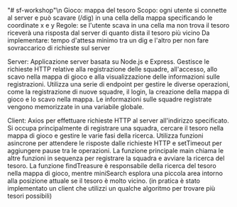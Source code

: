 "# sf-workshop"\n
Gioco: mappa del tesoro
Scopo: ogni utente si connette al server e può scavare (/dig) in una cella della mappa specificando le coordinate x e y
Regole: se l'utente scava in una cella ma non trova il tesoro riceverà una risposta dal server di quanto dista il tesoro più vicino
Da implementare: tempo d'attesa minimo tra un dig e l'altro per non fare sovraccarico di richieste sul server

Server: Applicazione server basata su Node.js e Express. Gestisce le richieste HTTP relative alla registrazione delle squadre, all'accesso, allo scavo nella mappa di gioco e alla visualizzazione delle informazioni sulle registrazioni. Utilizza una serie di endpoint per gestire le diverse operazioni, come la registrazione di nuove squadre, il login, la creazione della mappa di gioco e lo scavo nella mappa. Le informazioni sulle squadre registrate vengono memorizzate in una variabile globale.

Client: Axios per effettuare richieste HTTP al server all'indirizzo specificato. Si occupa principalmente di registrare una squadra, cercare il tesoro nella mappa di gioco e gestire le varie fasi della ricerca. Utilizza funzioni asincrone per attendere le risposte dalle richieste HTTP e setTimeout per aggiungere pause tra le operazioni. La funzione principale main chiama le altre funzioni in sequenza per registrare la squadra e avviare la ricerca del tesoro. La funzione findTreasure è responsabile della ricerca del tesoro nella mappa di gioco, mentre miniSearch esplora una piccola area intorno alla posizione attuale se il tesoro è molto vicino.
(in pratica è stato implementato un client che utilizzi un qualche algoritmo per trovare più tesori possibili)
